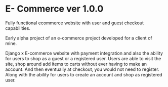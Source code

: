 # E- Commerce ver 1.0.0

Fully functional ecommerce website with user and guest checkout capabilities.

Early alpha project of an e-commerce project developed for a client of mine. 

Django x E-commerce website with payment integration and also the ability for users to shop as a guest or a registered user. Users are able to visit the site, shop around add items to carts without ever having to make an account. And then eventually at checkout, you would not need to register. Along with the ability for users to create an account and shop as registered user. 
